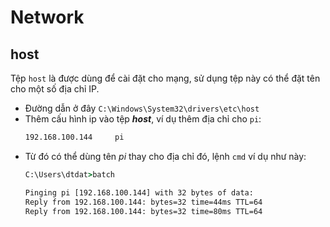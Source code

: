 # Network

## host

Tệp `host` là được dùng để cài đặt cho mạng, sử dụng tệp này có thể đặt tên cho một số địa chỉ IP.

- Đường dẫn ở đây `C:\Windows\System32\drivers\etc\host`
- Thêm cấu hình ip vào tệp ___host___, ví dụ thêm địa chỉ cho `pi`:
    ```txt
    192.168.100.144     pi
    ```
- Từ đó có thể dùng tên _pi_ thay cho địa chỉ đó, lệnh `cmd` ví dụ như này:
    ```cmd
    C:\Users\dtdat>batch

    Pinging pi [192.168.100.144] with 32 bytes of data:
    Reply from 192.168.100.144: bytes=32 time=44ms TTL=64
    Reply from 192.168.100.144: bytes=32 time=80ms TTL=64
    ```